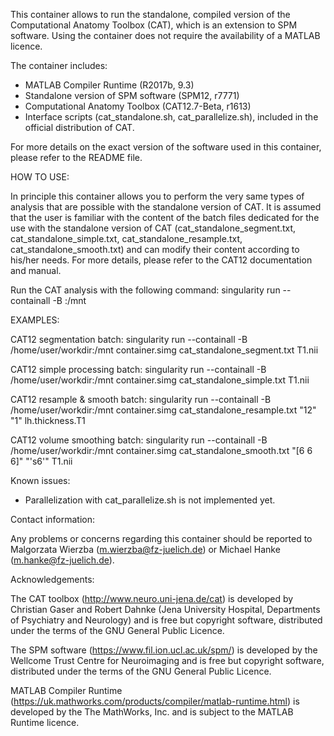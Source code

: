 
This container allows to run the standalone, compiled version of the Computational Anatomy Toolbox (CAT), which is an extension to SPM software. Using the container does not require the availability of a MATLAB licence.

The container includes:

- MATLAB Compiler Runtime (R2017b, 9.3)
- Standalone version of SPM software (SPM12, r7771)
- Computational Anatomy Toolbox (CAT12.7-Beta, r1613)
- Interface scripts (cat_standalone.sh, cat_parallelize.sh), included in the official distribution of CAT.

For more details on the exact version of the software used in this container, please refer to the README file.

HOW TO USE:

In principle this container allows you to perform the very same types of analysis that are possible with the standalone version of CAT. It is assumed that the user is familiar with the content of the batch files dedicated for the use with the standalone version of CAT (cat_standalone_segment.txt, cat_standalone_simple.txt, cat_standalone_resample.txt, cat_standalone_smooth.txt) and can modify their content according to his/her needs. For more details, please refer to the CAT12 documentation and manual.

Run the CAT analysis with the following command:
singularity run --containall -B <working directory>:/mnt <container> <batch file> <arguments>

EXAMPLES:

CAT12 segmentation batch:
singularity run --containall -B /home/user/workdir:/mnt container.simg cat_standalone_segment.txt T1.nii

CAT12 simple processing batch:
singularity run --containall -B /home/user/workdir:/mnt container.simg cat_standalone_simple.txt T1.nii

CAT12 resample & smooth batch:
singularity run --containall -B /home/user/workdir:/mnt container.simg cat_standalone_resample.txt "12" "1" lh.thickness.T1

CAT12 volume smoothing batch:
singularity run --containall -B /home/user/workdir:/mnt container.simg cat_standalone_smooth.txt "[6 6 6]" "'s6'" T1.nii


Known issues:
- Parallelization with cat_parallelize.sh is not implemented yet.


Contact information:

Any problems or concerns regarding this container should be reported to Malgorzata Wierzba (m.wierzba@fz-juelich.de) or Michael Hanke (m.hanke@fz-juelich.de).


Acknowledgements:

The CAT toolbox (http://www.neuro.uni-jena.de/cat) is developed by Christian Gaser and Robert Dahnke (Jena University Hospital, Departments of Psychiatry and Neurology) and is free but copyright software, distributed under the terms of the GNU General Public Licence.

The SPM software (https://www.fil.ion.ucl.ac.uk/spm/) is developed by the Wellcome Trust Centre for Neuroimaging and is free but copyright software, distributed under the terms of the GNU General Public Licence.

MATLAB Compiler Runtime (https://uk.mathworks.com/products/compiler/matlab-runtime.html) is developed by the The MathWorks, Inc. and is subject to the MATLAB Runtime licence.
